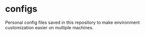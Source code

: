 # configs

Personal config files saved in this repository to make environment customization easier on multiple machines.
